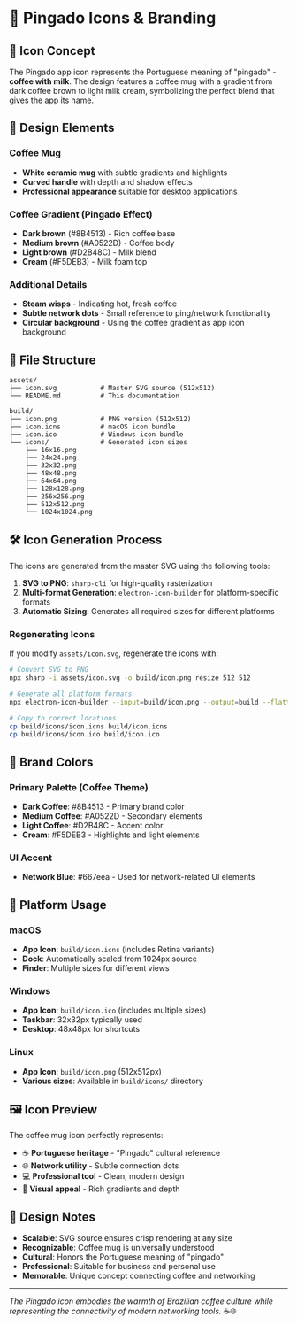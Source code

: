 # 🎨 Pingado Icons & Branding

## 🌟 Icon Concept

The Pingado app icon represents the Portuguese meaning of "pingado" - **coffee with milk**. The design features a coffee mug with a gradient from dark coffee brown to light milk cream, symbolizing the perfect blend that gives the app its name.

## 🎯 Design Elements

### Coffee Mug
- **White ceramic mug** with subtle gradients and highlights
- **Curved handle** with depth and shadow effects
- **Professional appearance** suitable for desktop applications

### Coffee Gradient (Pingado Effect)
- **Dark brown** (#8B4513) - Rich coffee base
- **Medium brown** (#A0522D) - Coffee body
- **Light brown** (#D2B48C) - Milk blend
- **Cream** (#F5DEB3) - Milk foam top

### Additional Details
- **Steam wisps** - Indicating hot, fresh coffee
- **Subtle network dots** - Small reference to ping/network functionality
- **Circular background** - Using the coffee gradient as app icon background

## 📁 File Structure

```
assets/
├── icon.svg           # Master SVG source (512x512)
└── README.md          # This documentation

build/
├── icon.png           # PNG version (512x512)
├── icon.icns          # macOS icon bundle
├── icon.ico           # Windows icon bundle
└── icons/             # Generated icon sizes
    ├── 16x16.png
    ├── 24x24.png
    ├── 32x32.png
    ├── 48x48.png
    ├── 64x64.png
    ├── 128x128.png
    ├── 256x256.png
    ├── 512x512.png
    └── 1024x1024.png
```

## 🛠️ Icon Generation Process

The icons are generated from the master SVG using the following tools:

1. **SVG to PNG**: `sharp-cli` for high-quality rasterization
2. **Multi-format Generation**: `electron-icon-builder` for platform-specific formats
3. **Automatic Sizing**: Generates all required sizes for different platforms

### Regenerating Icons

If you modify `assets/icon.svg`, regenerate the icons with:

```bash
# Convert SVG to PNG
npx sharp -i assets/icon.svg -o build/icon.png resize 512 512

# Generate all platform formats
npx electron-icon-builder --input=build/icon.png --output=build --flatten

# Copy to correct locations
cp build/icons/icon.icns build/icon.icns
cp build/icons/icon.ico build/icon.ico
```

## 🎨 Brand Colors

### Primary Palette (Coffee Theme)
- **Dark Coffee**: #8B4513 - Primary brand color
- **Medium Coffee**: #A0522D - Secondary elements
- **Light Coffee**: #D2B48C - Accent color
- **Cream**: #F5DEB3 - Highlights and light elements

### UI Accent
- **Network Blue**: #667eea - Used for network-related UI elements

## 📱 Platform Usage

### macOS
- **App Icon**: `build/icon.icns` (includes Retina variants)
- **Dock**: Automatically scaled from 1024px source
- **Finder**: Multiple sizes for different views

### Windows
- **App Icon**: `build/icon.ico` (includes multiple sizes)
- **Taskbar**: 32x32px typically used
- **Desktop**: 48x48px for shortcuts

### Linux
- **App Icon**: `build/icon.png` (512x512px)
- **Various sizes**: Available in `build/icons/` directory

## 🖼️ Icon Preview

The coffee mug icon perfectly represents:
- ☕ **Portuguese heritage** - "Pingado" cultural reference
- 🌐 **Network utility** - Subtle connection dots
- 💻 **Professional tool** - Clean, modern design
- 🎨 **Visual appeal** - Rich gradients and depth

## 📝 Design Notes

- **Scalable**: SVG source ensures crisp rendering at any size
- **Recognizable**: Coffee mug is universally understood
- **Cultural**: Honors the Portuguese meaning of "pingado"
- **Professional**: Suitable for business and personal use
- **Memorable**: Unique concept connecting coffee and networking

---

*The Pingado icon embodies the warmth of Brazilian coffee culture while representing the connectivity of modern networking tools.* ☕🌐
